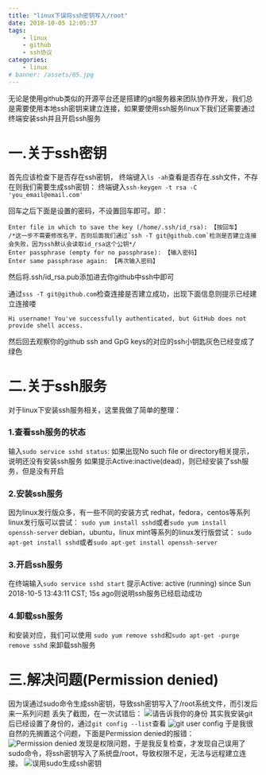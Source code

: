 ```yaml
---
title: "linux下误将ssh密钥写入/root"
date: 2018-10-05 12:05:37
tags:  
    - linux
    - github
    - ssh协议
categories:
    - linux
# banner: /assets/05.jpg
---
```


无论是使用github类似的开源平台还是搭建的git服务器来团队协作开发，我们总是需要使用本地ssh密钥来建立连接，如果要使用ssh服务linux下我们还需要通过终端安装ssh并且开启ssh服务
<!--more-->

# 一.关于ssh密钥
首先应该检查下是否存在ssh密钥，
终端键入`ls -ah`查看是否存在.ssh文件，不存在则我们需要生成ssh密钥：
终端键入`ssh-keygen -t rsa -C 'you_email@email.com'`

回车之后下面是设置的密码，不设置回车即可。即：
```
Enter file in which to save the key (/home/.ssh/id_rsa): 【按回车】
/*这一步不需要修改名字，否则后面我们通过`ssh -T git@github.com`检测是否建立连接会失败，因为ssh默认会读取id_rsa这个公钥*/
Enter passphrase (empty for no passphrase): 【输入密码】
Enter same passphrase again: 【再次输入密码】
```
然后将.ssh/id_rsa.pub添加进去你github中ssh中即可

通过`sss -T git@github.com`检查连接是否建立成功，出现下面信息则提示已经建立连接喽
```
Hi username! You've successfully authenticated, but GitHub does not provide shell access.
```
然后回去观察你的github ssh and GpG keys的对应的ssh小钥匙灰色已经变成了绿色



# 二.关于ssh服务
对于linux下安装ssh服务相关，这里我做了简单的整理：
### 1.查看ssh服务的状态
输入`sudo service sshd status`:
如果出现No such file or directory相关提示，说明还没有安装ssh服务
如果提示Active:inactive(dead)，则已经安装了ssh服务，但是没有开启

### 2.安装ssh服务
因为linux发行版众多，有一些不同的安装方式
redhat，fedora，centos等系列linux发行版可以尝试：
`sudo yum install sshd`或者`sudo yum install openssh-server` 
debian，ubuntu，linux mint等系列的linux发行版尝试：
`sudo apt-get install sshd`或者`sudo apt-get install openssh-server`

### 3.开启ssh服务
在终端输入`sudo service sshd start`
提示Active: active (running) since Sun 2018-10-5 13:43:11 CST; 15s ago则说明ssh服务已经启动成功

### 4.卸载ssh服务
和安装对应，我们可以使用
`sudo yum remove sshd`和`sudo apt-get -purge remove sshd`
来卸载ssh服务

# 三.解决问题(Permission denied)
因为误通过sudo命令生成ssh密钥，导致ssh密钥写入了/root系统文件，而引发后来一系列问题
丢失了截图，在一次试错后：
![请告诉我你的身份](https://www.chenqaq.com/assets/images/linux-ssh-error01.png)
其实我安装git后已经设置了身份的，通过`git config --list`查看
![git user config](https://www.chenqaq.com/assets/images/linux-ssh-user01.png)
于是我很自然的先搁置这个问题，下面是Permission denied的报错：
![Permission denied](https://www.chenqaq.com/assets/images/linux-ssh-error02.png)
发现是权限问题，于是我反复检查，才发现自己误用了sudo命令，将ssh密钥写入了系统盘/root，导致权限不足，无法与远程建立连接。
![误用sudo生成ssh密钥](https://www.chenqaq.com/assets/images/linux-ssh01.png)



